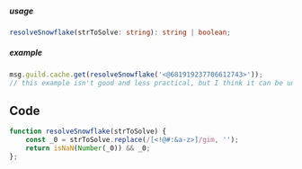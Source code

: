 ##### usage
~~~ts
resolveSnowflake(strToSolve: string): string | boolean;
~~~
##### example
~~~js
msg.guild.cache.get(resolveSnowflake('<@681919237706612743>'));
// this example isn't good and less practical, but I think it can be understood.
~~~

## Code
~~~js
function resolveSnowflake(strToSolve) {
	const _0 = strToSolve.replace(/[<!@#:&a-z>]/gim, '');
	return isNaN(Number(_0)) && _0;
};
~~~
